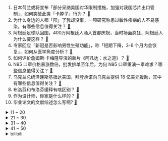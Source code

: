 1. 日本荷兰或将宣布「部分采纳美国对华限制措施，加强对我国芯片出口管制」，如何突破此类「卡脖子」行为？ [:link:](https://www.zhihu.com/question/573218161)
2. 为什么身边的人都「阳」了我却没事，一项研究称患过敏性疾病的人不易感染，有哪些信息值得关注？ [:link:](https://www.zhihu.com/question/573619276)
3. 阿根廷足球队回国，400万阿根廷人涌入首都庆祝，当时场面疯狂，阿根廷人为什么要这样？ [:link:](https://www.zhihu.com/question/573584250)
4. 专家回应「新冠是否影响男性生殖功能」，称「短期下降，3-6 个月内会恢复」，如何从医学角度分析？ [:link:](https://www.zhihu.com/question/573266101)
5. 如何评价詹姆斯·卡梅隆导演的新片《阿凡达：水之道》？ [:link:](https://www.zhihu.com/question/572556184)
6. N95 口罩价格暴涨数倍，批发排单至年后，为何 N95  口罩重演一罩难求？哪些信息值得关注？ [:link:](https://www.zhihu.com/question/573458831)
7. 乌克兰总统泽连斯基抵达美国，拜登承诺向乌克兰提供 18 亿美元援助，其中有哪些信息值得关注？ [:link:](https://www.zhihu.com/question/573704714)
8. 布洛芬和布洛芬缓释有啥区别？ [:link:](https://www.zhihu.com/question/573216624)
9. 作为设计师，你家是什么样的？ [:link:](https://www.zhihu.com/question/564463076)
10. 毕业论文的文献综述怎么写啊? [:link:](https://www.zhihu.com/question/512382127)
<details>
<summary>11 ~ 20</summary>

11. 12 月 22 日是冬至，「数九」开始了，你知道这个节气有哪些寓意吗？冬至有哪些习俗？ [:link:](https://www.zhihu.com/question/573706205)
12. 三个人的友谊真的不会靠不住吗？ [:link:](https://www.zhihu.com/question/573607783)
13. 南昌一女子称「被辅警猥亵后强制送入精神病院」，警方通报「不存在猥亵行为，涉事辅警已离职」，如何看待？ [:link:](https://www.zhihu.com/question/573483865)
14. 你吃过最奢侈的一道菜是什么？ [:link:](https://www.zhihu.com/question/284676187)
15. 榜一大哥连骗 7 名女主播 40 万，系「保安辞职在家，假装高富帅打赏骗钱」，如何看待此事件？ [:link:](https://www.zhihu.com/question/573273652)
16. 为什么很多人觉得《斗罗大陆》书中武魂殿免费给平民觉醒武魂就值得吹？ [:link:](https://www.zhihu.com/question/554620774)
17. 病毒学家金冬雁表示「奥密克戎专攻有免疫力的人」，哪些信息值得关注？ [:link:](https://www.zhihu.com/question/573584353)
18. 如果周杰伦现在出道会大火吗？ [:link:](https://www.zhihu.com/question/373859920)
19. 我不想办婚礼，但男朋友认为得办婚礼才能收回份子钱，我该怎么劝说他？ [:link:](https://www.zhihu.com/question/568389086)
20. 动画版《三体》口碑持续走低，你还期待剧版《三体》吗？国产版和网飞版你更看好哪个？ [:link:](https://www.zhihu.com/question/573264801)
</details>
<details>
<summary>21 ~ 30</summary>

21. 大理遭遇大面积客房退单，春节预定量从 80% 下降到不足 30%，哪些信息值得关注？ [:link:](https://www.zhihu.com/question/573457090)
22. 人类是否永远无法得知宇宙的真相? [:link:](https://www.zhihu.com/question/459808793)
23. 专家表示复阳通常发生在阳康后 1 个月内，超 1 个月再阳大概率是二次感染，阳康后如何做好个人防护？ [:link:](https://www.zhihu.com/question/573457269)
24. 博纳影业董事长称「《阿凡达 2》不适合中国观众，期待吴京电影」，如何看待这一表态？ [:link:](https://www.zhihu.com/question/573320331)
25. 统计显示 51% 的问卷参与者正感染奥密克戎，1.1% 为无症状，儿童更容易高烧，有哪些数据值得关注？ [:link:](https://www.zhihu.com/question/573279111)
26. 特斯拉大跌 8%，市值一夜蒸发 2652 亿元，马斯克正积极为推特寻找新 CEO，谁会是潜在人选？ [:link:](https://www.zhihu.com/question/573468683)
27. 画师是否有权禁止ai学习自己的画作？ [:link:](https://www.zhihu.com/question/572962346)
28. MH370「最有价值碎片」发现者称愿将此关键证据移交中国，这一碎片的发现意味着什么？水下搜寻会重启吗？ [:link:](https://www.zhihu.com/question/573305614)
29. 刘备跨有荆州益州之后，以荆州为中心会不会更好？ [:link:](https://www.zhihu.com/question/572908739)
30. 世界货币基金组织警告亚太地区房价或进一步下探，跌幅可达 5%-20％，如何看待这一结论？ [:link:](https://www.zhihu.com/question/572748174)
</details>
<details>
<summary>31 ~ 40</summary>

31. 今年二手车市场为何会惨不忍睹？ [:link:](https://www.zhihu.com/question/571651875)
32. 生活中有没有哪些国货食品，让你一眼惊艳或者一口爱上？ [:link:](https://www.zhihu.com/question/572311966)
33. 如何评价全新 FL5 思域 TYPER 国内售价 42 万？ [:link:](https://www.zhihu.com/question/573377589)
34. 家长抱着「孩子不喜欢就不逼他」的想法，是否可能会害了孩子？ [:link:](https://www.zhihu.com/question/506978260)
35. 餐饮店写拒绝阴性进店就餐引热议 ，老板称「都能进，怕阳性顾客不来」，如何看待此事件？ [:link:](https://www.zhihu.com/question/573345724)
36. 你挑战过最有难度的泊车位置在哪里 ？ [:link:](https://www.zhihu.com/question/573092056)
37. 如何看待中科院发布的 2022 年文献情报中心期刊分区表？ [:link:](https://www.zhihu.com/question/573468291)
38. 你最近对生活都有哪些新的感悟吗？ [:link:](https://www.zhihu.com/question/572673720)
39. 应该和男朋友讨论生育问题吗？应该细化到什么程度？ [:link:](https://www.zhihu.com/question/568388386)
40. 杭州无症状感染者和轻症可申请集中隔离，如何看待这一举措？ [:link:](https://www.zhihu.com/question/573611977)
</details>
<details>
<summary>41 ~ 50</summary>

41. 任泽平称未来 70 %的城市房子将过剩，90% 的房企将消失，如何看待这一观点？ [:link:](https://www.zhihu.com/question/573570658)
42. 多家快递企业辟谣 1 月 8 日停业，业内人士称谣言或出自某些电商，诱导消费者下单，哪些信息值得关注？ [:link:](https://www.zhihu.com/question/573211716)
43. 日本央行调整收益率曲线控制政策，允许长期利率上升，日元大涨，哪些信息值得关注？ [:link:](https://www.zhihu.com/question/573345836)
44. 白宫表示「美国无论是明天还是明年都不会向乌克兰派兵」，如何评价这一说法？当前美方在俄乌冲突中是何身份？ [:link:](https://www.zhihu.com/question/573585784)
45. 普京在俄国防部会议上发表重要讲话，俄罗斯将继续保持和完善「核三位一体」的战备状态，释放了哪些信息？ [:link:](https://www.zhihu.com/question/573705432)
46. 专家称，维C吃多了容易引起「尿路结石」，有什么信息值得关注？应如何正确补充维C？ [:link:](https://www.zhihu.com/question/573137924)
47. 为什么在《哈利·波特》中伏地魔不用麻瓜的方式搞死婴儿哈利？ [:link:](https://www.zhihu.com/question/565192256)
48. 文学作品提供不了任何实质性的答案，阅读它的意义是什么？ [:link:](https://www.zhihu.com/question/573094146)
49. 为啥你们都不喜欢《原神》里的神里绫华，我觉得她挺好的呀？ [:link:](https://www.zhihu.com/question/553408970)
50. 为什么凤姐偏偏对刘姥姥这个穷苦亲戚这么好? [:link:](https://www.zhihu.com/question/551830111)
</details><details>
<summary>bilibili</summary>

1. 【亮记生物鉴定】网络热传生物鉴定45 [:link:](//www.bilibili.com/video/BV1yV4y1A79U)
2. 这些难道不是全国统一的吗？ [:link:](//www.bilibili.com/video/BV1PR4y1678g)
3. 自制钓鱼佬智能快乐竿 [:link:](//www.bilibili.com/video/BV1Mg411J7kp)
4. 他咋不阳啊... [:link:](//www.bilibili.com/video/BV1Ev4y1Q72Q)
5. 国风素人改造第一期：今天和老先生重回两千年前的杏坛 [:link:](//www.bilibili.com/video/BV1f14y1N7e5)
6. 对不起，我是变态杀手...... [:link:](//www.bilibili.com/video/BV1cg411J7vq)
7. 《原神》剧情PV-「秋津羽戏」 [:link:](//www.bilibili.com/video/BV1tG411P79B)
8. 发烧41℃，解吟《李凭箜篌引》，代入感很强 [:link:](//www.bilibili.com/video/BV1g84y147Vt)
9. NewJeans新曲Ditto MV公开 [:link:](//www.bilibili.com/video/BV1he4y1K7nu)
10. 假STEAM把我们和B站告上法庭，索赔100万！？结果居然…… [:link:](//www.bilibili.com/video/BV1c24y1S7Rx)
<details>
<summary>11 ~ 20</summary>

11. ⚡砸 坏 化 学 实 验 室⚡ [:link:](//www.bilibili.com/video/BV17g411J7V9)
12. 追到贼窝 [:link:](//www.bilibili.com/video/BV1R44y1Z7wY)
13. 他曾被逼入绝境，却依然能逆天改命！致敬这个时代最伟大的球王：梅西！ [:link:](//www.bilibili.com/video/BV1q14y1A7cc)
14. 辣椒致死量！千万别在贵州吃辣椒，一天3顿怕你上瘾... [:link:](//www.bilibili.com/video/BV12G4y1J7Dw)
15. 开心高兴歌 [:link:](//www.bilibili.com/video/BV1Xe411F7bq)
16. 珍惜眼前人 [:link:](//www.bilibili.com/video/BV1eK411q718)
17. 为什么我们的三观这么正？原来以前从广告就开始熏陶了！ [:link:](//www.bilibili.com/video/BV1pA41197Ja)
18. 我烧起来了（物理） [:link:](//www.bilibili.com/video/BV1Kg411J7UC)
19. 花1968元整理测评全网“速食早餐”，精选出来的绝对是速食界的扛把子！爆炸好吃！看到=赚到！无广纯分享！ [:link:](//www.bilibili.com/video/BV1aR4y167Nr)
20. 现在聊天都是这么查岗的吗？？ [:link:](//www.bilibili.com/video/BV1ev4y1Q72T)
</details>
<details>
<summary>21 ~ 30</summary>

21. 开着凯迪拉克让老人直播卖惨？up主暗访幕后团队！【上集】 [:link:](//www.bilibili.com/video/BV1Je4y1K7cr)
22. 高中永远用不烂的作文素材 [:link:](//www.bilibili.com/video/BV1aD4y1h7Gs)
23. 被裁员+阳，一个人在出租屋崩溃了…… [:link:](//www.bilibili.com/video/BV16V4y1A71c)
24. 【Faye詹雯婷 x 张远】飞鸟唱《青鸟》 [:link:](//www.bilibili.com/video/BV1Y44y1Z7Xd)
25. 羊村（4） [:link:](//www.bilibili.com/video/BV1NG4y1J7wL)
26. 博士生5千元造了辆8轮的士 儿子们再也不怕迟到了 [:link:](//www.bilibili.com/video/BV1W14y1N7Jh)
27. 《玩 原 神 遇 班 主 任》 [:link:](//www.bilibili.com/video/BV1TM411S7Sm)
28. 那一年，中国基建狂魔的属性达到了巅峰！ [:link:](//www.bilibili.com/video/BV1dG4y1E73L)
29. 全体起立！Rick Astley《Never Gonna Give You Up》 千人蹦迪现场 20221215 [:link:](//www.bilibili.com/video/BV1Vv4y1Q7uK)
30. 刘谦，在13亿人眼皮底下创造三幕奇迹！【寻找·刘谦】 [:link:](//www.bilibili.com/video/BV1Vd4y1Y7Gd)
</details>
<details>
<summary>31 ~ 40</summary>

31. Unity个人独立游戏，求职作品 [:link:](//www.bilibili.com/video/BV1814y1A7eU)
32. 烤培根 将就吃 [:link:](//www.bilibili.com/video/BV1Fg411J7qW)
33. 今儿去打卡洛杉矶最高楼里的顶级和牛烤肉！这是我今年吃过最豪的饭！#OPPO Find N2# [:link:](//www.bilibili.com/video/BV1b84y1s7UF)
34. 这狗没白养 [:link:](//www.bilibili.com/video/BV19G411P7h4)
35. 【STN快报第7季Demo】在加麻大，卖游戏可能要坐牢了！！！ [:link:](//www.bilibili.com/video/BV1t24y1D7Qx)
36. 对于我来说，饰演憨豆是一种解脱，我既喜欢他又讨厌他 #憨豆先生 [:link:](//www.bilibili.com/video/BV1XK411z78p)
37. 俺们长大了，这一次，绝不会再让妈妈受伤 [:link:](//www.bilibili.com/video/BV1rM41127LG)
38. 奥密克戎你牛波一，把姐烧到41…… [:link:](//www.bilibili.com/video/BV1K44y1f7Bi)
39. 潜入进了一个吸血鬼家族，群里的人居然要吸我的血… [:link:](//www.bilibili.com/video/BV1vD4y187Ly)
40. 怎么所有倒霉的事情都让猫猫碰上了！ [:link:](//www.bilibili.com/video/BV1vv4y1Q7mh)
</details>
<details>
<summary>41 ~ 50</summary>

41. 原来我只是一个简单的支教老师 [:link:](//www.bilibili.com/video/BV1RM41127KD)
42. 历经磨难，终偿所愿！梅西与阿根廷的五届世界杯之旅全记录 [:link:](//www.bilibili.com/video/BV1224y1D7hh)
43. 神秘北极圈，迷人的挪威，大自然的宠儿。 [:link:](//www.bilibili.com/video/BV1GV4y1c7nx)
44. 每次吃完鳗鱼套餐三个月之内都不想再吃 [:link:](//www.bilibili.com/video/BV1HP4y1B7dD)
45. 在家复刻外面卖的酱香饼？我冰冻了两年半的手抓饼有救了！ [:link:](//www.bilibili.com/video/BV1r8411p7SA)
46. 到现在还没阳的人值得被好好珍惜 [:link:](//www.bilibili.com/video/BV1yv4y1Q7g2)
47. 🙂🙂🙂🙂🙂 [:link:](//www.bilibili.com/video/BV1wA411X7Qw)
48. 手受伤了今天做不了饭了，吃泡面了。 [:link:](//www.bilibili.com/video/BV18e411A7XG)
49. 怎么没人告诉我得了新冠会变成米老鼠 [:link:](//www.bilibili.com/video/BV1HR4y167Nk)
50. 女子被怪物缠上，没想到怪物的脸居然是自己！经典网剧《灵魂摆渡》第十九回《秘密》 [:link:](//www.bilibili.com/video/BV1ae411A7hE)
</details>
<details>
<summary>51 ~ 60</summary>

51. 拉近几十亿公里！普通人用天文望远镜能拍到什么？ [:link:](//www.bilibili.com/video/BV1y84y147YW)
52. 他们居然把游戏里的餐厅搬了出来！甚至连NPC都完美复刻！ [:link:](//www.bilibili.com/video/BV1jG4y1J7DU)
53. 这就是我变阳的四个阶段 [:link:](//www.bilibili.com/video/BV1f24y1D7EN)
54. 如果早知道做鬼畜也会被… [:link:](//www.bilibili.com/video/BV1m24y1D7GY)
55. 让所有添加剂消失，会发生什么变化？ [:link:](//www.bilibili.com/video/BV1vR4y1k7GT)
56. 教你挑礼物，让女朋友的闺蜜羡慕忌妒恨 [:link:](//www.bilibili.com/video/BV1fA411Q7Kr)
57. 一颗茶叶蛋敢卖3000块？这难道是仙丹？ [:link:](//www.bilibili.com/video/BV1rv4y1Q7mW)
58. 我记录了变成小阳人后声音的变化 [:link:](//www.bilibili.com/video/BV1Ed4y1Y7tU)
59. 战 狠 I I I [:link:](//www.bilibili.com/video/BV1LV4y1w7Ug)
60. 【卢克文工作室】奥密克戎迅速扩张，放开之后我们要如何应对危机？ [:link:](//www.bilibili.com/video/BV1gV4y1c7ov)
</details>
<details>
<summary>61 ~ 70</summary>

61. 《原神心海iwanna》一命通关！ [:link:](//www.bilibili.com/video/BV1X84y1x7Vh)
62. 人体的免疫系统是如何战胜流感的？ [:link:](//www.bilibili.com/video/BV1j84y1475b)
63. 安徽大哥笨榨菜油，200斤石头撞5000下，出100斤油，28一斤贵吗？ [:link:](//www.bilibili.com/video/BV1EK411r7kj)
64. 史上最荡气回肠的世界杯决赛！现场见证阿根廷点杀法国夺冠！梅西，你是最好的！ [:link:](//www.bilibili.com/video/BV1Yv4y1Q7jJ)
65. 致敬袁爷爷的模组《稻香》 [:link:](//www.bilibili.com/video/BV1BM411m7Ka)
66. 【七圣召唤】年度最强！首个t0级别卡组！用上就是赢，这才是最终的版本答案！ [:link:](//www.bilibili.com/video/BV1AP4y1B7PT)
67. 同桌：我6不出来了… [:link:](//www.bilibili.com/video/BV1KG4y1J7jo)
68. 【睡前慎点】当这个国家的人说要吃烤肉的时候，记得自带蔬菜 [:link:](//www.bilibili.com/video/BV1BM41127io)
69. 【原神】⚡愚 者 何 惧 终 焉⚡ [:link:](//www.bilibili.com/video/BV1xG4y1g7kS)
70. 谢谢你给我做人的机会 [:link:](//www.bilibili.com/video/BV1PP4y1B7Fp)
</details>
<details>
<summary>71 ~ 80</summary>

71. HIP MEME，但是布洛芬 [:link:](//www.bilibili.com/video/BV1Rg411E7aB)
72. “仿佛打开了异世界的大门” [:link:](//www.bilibili.com/video/BV15D4y1h7ds)
73. 新冠第六天！我想开了... [:link:](//www.bilibili.com/video/BV1z24y1D7rS)
74. 钢化膜口感的脆皮炸鸡腿 你吃过没！ [:link:](//www.bilibili.com/video/BV1JA411R7vg)
75. 2022，总有一些美好值得全力以赴 [:link:](//www.bilibili.com/video/BV15e411c7hD)
76. 阳了，算工伤吗 [:link:](//www.bilibili.com/video/BV1SG411P7GE)
77. 上海.云和面馆 厨子探店¥4??? [:link:](//www.bilibili.com/video/BV1JW4y1T7cu)
78. “封神的解说！封神的球王！双厨狂喜！真的爱死足球了！” [:link:](//www.bilibili.com/video/BV1gA411R7wu)
79. 相信我 三秒以后很绝 [:link:](//www.bilibili.com/video/BV1N14y1K7ZR)
80. 家人们，捡了一只猫，这可咋整 [:link:](//www.bilibili.com/video/BV1584y147Km)
</details>
<details>
<summary>81 ~ 90</summary>

81. 球王！球王！阿根廷世界杯夺冠！梅西圆梦大结局！ [:link:](//www.bilibili.com/video/BV1MV4y1c7Fq)
82. 100块钱一个！比脸还大的战斧牛排惠灵顿到底好不好吃？ [:link:](//www.bilibili.com/video/BV15D4y1h7XX)
83. 这些全国都有的连锁店，居然好吃到爆！！！ [:link:](//www.bilibili.com/video/BV1Je411c7DL)
84. 【章鱼哥】我是章鱼哥，是一个“失败者”——Something Just Like This [:link:](//www.bilibili.com/video/BV1Y8411G7Ns)
85. 我也不想吃宵夜啊，可是它真的太香了。 [:link:](//www.bilibili.com/video/BV1Re411F7b3)
86. ！热爱小马第七年！ [:link:](//www.bilibili.com/video/BV12e4y1K74r)
87. 哪只羊下的蛋？ [:link:](//www.bilibili.com/video/BV1Lg411J79E)
88. 免疫系统：这把高端局！ [:link:](//www.bilibili.com/video/BV1UP4y1q7J3)
89. 被污名化的他们眼中的世界是什么样的？ [:link:](//www.bilibili.com/video/BV18v4y1Q7Xq)
90. 3斤重的邪恶秤陀“帝厉魔”企图毁灭陀螺大陆，小陀螺们全军出击！ ！誓要保卫家园！ ！ [:link:](//www.bilibili.com/video/BV1TW4y1u7Xs)
</details>
<details>
<summary>91 ~ 100</summary>

91. B站到账4500，花200元买三个大披萨，老婆孩子吃开心 [:link:](//www.bilibili.com/video/BV1uV4y1c7Mw)
92. 感染奥密克戎，身体会发生什么变化？证型不同用药大有差异！ [:link:](//www.bilibili.com/video/BV1PR4y1k7pZ)
93. 起床战争，但所有玩家的攻击距离都是1000格！ [:link:](//www.bilibili.com/video/BV1eA411977X)
94. 惊了！杰瑞鼠竟然有这么惨！杰瑞挨打大赏！ [:link:](//www.bilibili.com/video/BV1Fe411c7fn)
95. 【生物化学】新知06 奥密克戎越变越弱是传说 & 免疫逃逸不容小觑别得病 [:link:](//www.bilibili.com/video/BV1D8411p7ci)
96. 汽 车 恶 魔 撞 飞 鬼 畜 区 [:link:](//www.bilibili.com/video/BV1zV4y1A7w1)
97. 中医退热小妙招 [:link:](//www.bilibili.com/video/BV198411p7WC)
98. 逛海鲜市场，买10几斤江珧，用秘制蒜蓉酱烤，把小伙伴强迫到撑 [:link:](//www.bilibili.com/video/BV1XG411P7wB)
99. 马儿假装疾驰，给小骑手增加坐骑感 [:link:](//www.bilibili.com/video/BV1yW4y1T7up)
100. 我是我，做大做强的我！ [:link:](//www.bilibili.com/video/BV1hG4y1g7UY)
</details></details>